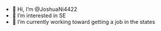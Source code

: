 - 👋 Hi, I’m @JoshuaNi4422
- 👀 I’m interested in SE 
- 🌱 I’m currently working toward getting a job in the states


<!---
JoshuaNi4422/JoshuaNi4422 is a ✨ special ✨ repository because its `README.md` (this file) appears on your GitHub profile.
You can click the Preview link to take a look at your changes.
--->
